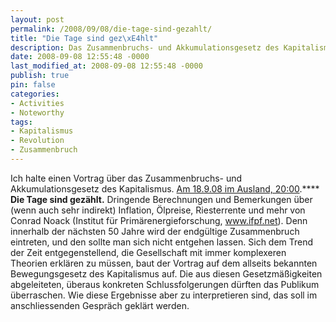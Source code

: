 ```yaml
---
layout: post
permalink: /2008/09/08/die-tage-sind-gezahlt/
title: "Die Tage sind gez\xE4hlt"
description: Das Zusammenbruchs- und Akkumulationsgesetz des Kapitalismus
date: 2008-09-08 12:55:48 -0000
last_modified_at: 2008-09-08 12:55:48 -0000
publish: true
pin: false
categories:
- Activities
- Noteworthy
tags:
- Kapitalismus
- Revolution
- Zusammenbruch
---
```

Ich halte einen Vortrag über das Zusammenbruchs- und Akkumulationsgesetz des Kapitalismus. [Am 18.9.08 im Ausland, 20:00](http://ausland-berlin.de/offen/viewEventEntry.do?blog:blogid=48376 "Ausland: Schleusen #6").**** **Die Tage sind gezählt.** Dringende Berechnungen und Bemerkungen über (wenn auch sehr indirekt) Inflation, Ölpreise, Riesterrente und mehr von Conrad Noack (Institut für Primärenergieforschung, www.ifpf.net). Denn innerhalb der nächsten 50 Jahre wird der endgültige Zusammenbruch eintreten, und den sollte man sich nicht entgehen lassen. Sich dem Trend der Zeit entgegenstellend, die Gesellschaft mit immer komplexeren Theorien erklären zu müssen, baut der Vortrag auf dem allseits bekannten Bewegungsgesetz des Kapitalismus auf. Die aus diesen Gesetzmäßigkeiten abgeleiteten, überaus konkreten Schlussfolgerungen dürften das Publikum überraschen. Wie diese Ergebnisse aber zu interpretieren sind, das soll im anschliessenden Gespräch geklärt werden.
